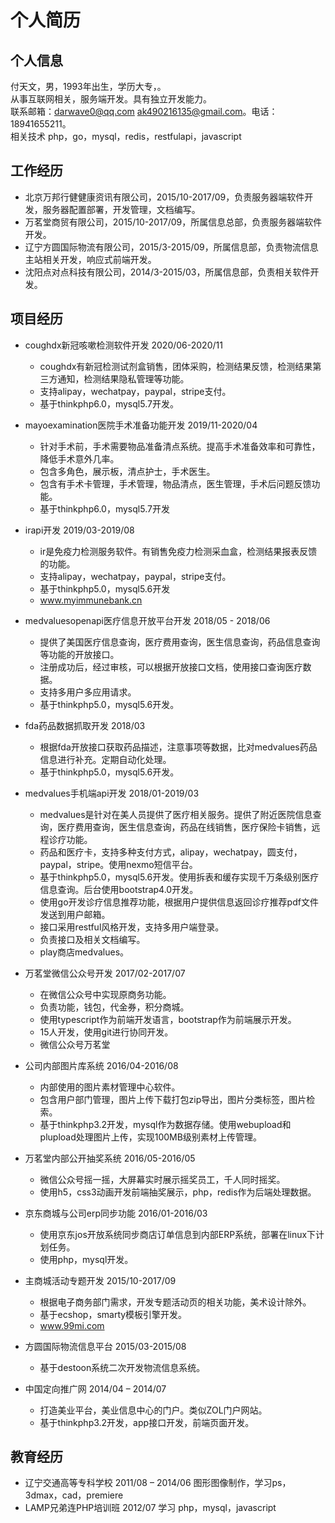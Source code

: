 # 个人简历
## 个人信息
付天文，男，1993年出生，学历大专，。  
从事互联网相关，服务端开发。具有独立开发能力。  
联系邮箱：darwave0@qq.com ak490216135@gmail.com。电话：18941655211。  
相关技术 php，go，mysql，redis，restfulapi，javascript

## 工作经历
- 北京万邦行健健康资讯有限公司，2015/10-2017/09，负责服务器端软件开发，服务器配置部署，开发管理，文档编写。
- 万茗堂商贸有限公司，2015/10-2017/09，所属信息总部，负责服务器端软件开发。
- 辽宁方圆国际物流有限公司，2015/3-2015/09，所属信息部，负责物流信息主站相关开发，响应式前端开发。
- 沈阳点对点科技有限公司，2014/3-2015/03，所属信息部，负责相关软件开发。

## 项目经历
- coughdx新冠咳嗽检测软件开发 2020/06-2020/11
	- coughdx有新冠检测试剂盒销售，团体采购，检测结果反馈，检测结果第三方通知，检测结果隐私管理等功能。
	- 支持alipay，wechatpay，paypal，stripe支付。
	- 基于thinkphp6.0，mysql5.7开发。
- mayoexamination医院手术准备功能开发 2019/11-2020/04
	- 针对手术前，手术需要物品准备清点系统。提高手术准备效率和可靠性，降低手术意外几率。
	- 包含多角色，展示板，清点护士，手术医生。
	- 包含有手术卡管理，手术管理，物品清点，医生管理，手术后问题反馈功能。
	- 基于thinkphp6.0，mysql5.7开发
- irapi开发 2019/03-2019/08
	- ir是免疫力检测服务软件。有销售免疫力检测采血盒，检测结果报表反馈的功能。
	- 支持alipay，wechatpay，paypal，stripe支付。
	- 基于thinkphp5.0，mysql5.6开发
	- www.myimmunebank.cn
- medvaluesopenapi医疗信息开放平台开发 2018/05 - 2018/06
	- 提供了美国医疗信息查询，医疗费用查询，医生信息查询，药品信息查询等功能的开放接口。
	- 注册成功后，经过审核，可以根据开放接口文档，使用接口查询医疗数据。
	- 支持多用户多应用请求。
	- 基于thinkphp5.0，mysql5.6开发。
- fda药品数据抓取开发 2018/03
	- 根据fda开放接口获取药品描述，注意事项等数据，比对medvalues药品信息进行补充。定期自动化处理。
	- 基于thinkphp5.0，mysql5.6开发。
- medvalues手机端api开发 2018/01-2019/03
	- medvalues是针对在美人员提供了医疗相关服务。提供了附近医院信息查询，医疗费用查询，医生信息查询，药品在线销售，医疗保险卡销售，远程诊疗功能。
	- 药品和医疗卡，支持多种支付方式，alipay，wechatpay，圆支付，paypal，stripe。使用nexmo短信平台。
	- 基于thinkphp5.0，mysql5.6开发。使用拆表和缓存实现千万条级别医疗信息查询。后台使用bootstrap4.0开发。
	- 使用go开发诊疗信息推荐功能，根据用户提供信息返回诊疗推荐pdf文件发送到用户邮箱。
	- 接口采用restful风格开发，支持多用户端登录。
	- 负责接口及相关文档编写。
	- play商店medvalues。

- 万茗堂微信公众号开发 2017/02-2017/07
	- 在微信公众号中实现原商务功能。
	- 负责功能，钱包，代金券，积分商城。
	- 使用typescript作为前端开发语言，bootstrap作为前端展示开发。
	- 15人开发，使用git进行协同开发。
	- 微信公众号万茗堂
- 公司内部图片库系统 2016/04-2016/08
	- 内部使用的图片素材管理中心软件。
	- 包含用户部门管理，图片上传下载打包zip导出，图片分类标签，图片检索。
	- 基于thinkphp3.2开发，mysql作为数据存储。使用webupload和plupload处理图片上传，实现100MB级别素材上传管理。
- 万茗堂内部公开抽奖系统 2016/05-2016/05
	- 微信公众号摇一摇，大屏幕实时展示摇奖员工，千人同时摇奖。
	- 使用h5，css3动画开发前端抽奖展示，php，redis作为后端处理数据。
- 京东商城与公司erp同步功能 2016/01-2016/03
	- 使用京东jos开放系统同步商店订单信息到内部ERP系统，部署在linux下计划任务。
	- 使用php，mysql开发。
- 主商城活动专题开发 2015/10-2017/09
	- 根据电子商务部门需求，开发专题活动页的相关功能，美术设计除外。
	- 基于ecshop，smarty模板引擎开发。
	- www.99mi.com

- 方圆国际物流信息平台 2015/03-2015/08
	- 基于destoon系统二次开发物流信息系统。

- 中国定向推广网 2014/04 – 2014/07
	- 打造美业平台，美业信息中心的门户。类似ZOL门户网站。
	- 基于thinkphp3.2开发，app接口开发，前端页面开发。

## 教育经历
- 辽宁交通高等专科学校 2011/08 – 2014/06 图形图像制作，学习ps，3dmax，cad，premiere
- LAMP兄弟连PHP培训班 2012/07 学习 php，mysql，javascript